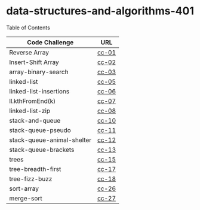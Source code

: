 # data-structures-and-algorithms-401


Table of Contents 

|Code Challenge    | URL|
|------------------|----|
|Reverse Array     |[cc-01](array-reverse/read01.md)|
|Insert-Shift Array|[cc-02](insertShiftArray/read02.md)|
|array-binary-search|[cc-03](array-binary-search/read03.md)|
|linked-list|[cc-05](linked-list/read05.md)|
|linked-list-insertions|[cc-06](linked-list-insertions/read06.md)|
|ll.kthFromEnd(k)|[cc-07](linked-list-kth/read07.md)|
|linked-list-zip|[cc-08](linked-list-zip/read08.md)|
|stack-and-queue|[cc-10](stack-and-queue/read10.md)|
|stack-queue-pseudo|[cc-11](stack-queue-pseudo/read11.md)|
|stack-queue-animal-shelter|[cc-12](stack-queue-animal-shelter/read12.md)|
|stack-queue-brackets|[cc-13](stack-queue-brackets/read13.md)|
|trees|[cc-15](trees/read15.md)|
|tree-breadth-first|[cc-17](tree-breadth-first/read17.md)|
|tree-fizz-buzz|[cc-18](tree-fizz-buzz/read18.md)|
|sort-array|[cc-26](sort-array/read26.md)|
|merge-sort|[cc-27](merge-sort/read27.md)|